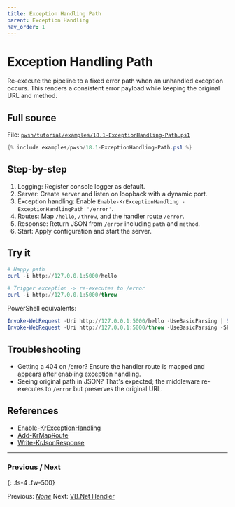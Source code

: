 ```yaml
---
title: Exception Handling Path
parent: Exception Handling
nav_order: 1
---
```


# Exception Handling Path

Re-execute the pipeline to a fixed error path when an unhandled exception occurs.
This renders a consistent error payload while keeping the original URL and method.

## Full source

File: [`pwsh/tutorial/examples/18.1-ExceptionHandling-Path.ps1`][18.1-ExceptionHandling-Path.ps1]

```powershell
{% include examples/pwsh/18.1-ExceptionHandling-Path.ps1 %}
```

## Step-by-step

1. Logging: Register console logger as default.
2. Server: Create server and listen on loopback with a dynamic port.
3. Exception handling: Enable `Enable-KrExceptionHandling -ExceptionHandlingPath '/error'`.
4. Routes: Map `/hello`, `/throw`, and the handler route `/error`.
5. Response: Return JSON from `/error` including `path` and `method`.
6. Start: Apply configuration and start the server.

## Try it

```powershell
# Happy path
curl -i http://127.0.0.1:5000/hello

# Trigger exception -> re-executes to /error
curl -i http://127.0.0.1:5000/throw
```

PowerShell equivalents:

```powershell
Invoke-WebRequest -Uri http://127.0.0.1:5000/hello -UseBasicParsing | Select-Object StatusCode, Content
Invoke-WebRequest -Uri http://127.0.0.1:5000/throw -UseBasicParsing -SkipHttpErrorCheck | Select-Object StatusCode, Content
```

## Troubleshooting

- Getting a 404 on /error? Ensure the handler route is mapped and appears after enabling exception handling.
- Seeing original path in JSON? That's expected; the middleware re-executes to `/error` but preserves the original URL.

## References

- [Enable-KrExceptionHandling][Enable-KrExceptionHandling]
- [Add-KrMapRoute][Add-KrMapRoute]
- [Write-KrJsonResponse][Write-KrJsonResponse]

---

### Previous / Next

{: .fs-4 .fw-500}

Previous: [_None_](.)
Next: [VB.Net Handler](./2.VBNet-Handler.md)

[18.1-ExceptionHandling-Path.ps1]: /pwsh/tutorial/examples/18.1-ExceptionHandling-Path.ps1
[Enable-KrExceptionHandling]: /pwsh/cmdlets/Enable-KrExceptionHandling
[Add-KrMapRoute]: /pwsh/cmdlets/Add-KrMapRoute
[Write-KrJsonResponse]: /pwsh/cmdlets/Write-KrJsonResponse
